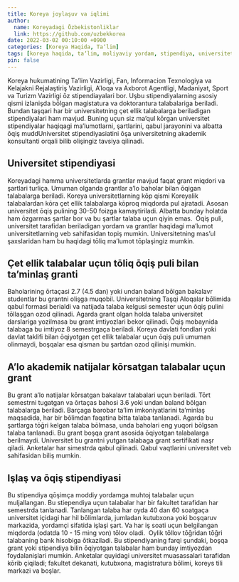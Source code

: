 ```yaml
---
title: Koreya joylaşuv va iqlimi
author:
  name: Koreyadagi Ōzbekistonliklar
  link: https://github.com/uzbekkorea
date: 2022-03-02 00:10:00 +0900
categories: [Koreya Haqida, Taʼlim]
tags: [koreya haqida, taʼlim, moliyaviy yordam, stipendiya, universitet]
pin: false
---
```


Koreya hukumatining Taʼlim Vazirligi, Fan, Informacion Texnologiya va Kelajakni Rejalaştiriş Vazirligi, Aʼloqa va Axborot Agentligi, Madaniyat, Sport va Turizm Vazirligi ōz stipendiayalari bor. Uşbu stipendiyalarning asosiy qismi izlanişda bōlgan magistatura va doktorantura talabalariga beriladi. Bundan taşqari har bir universitetning çet ellik talabalarga beriladigan stipendiyalari ham mavjud. Buning uçun siz maʼqul kōrgan universitet stipendiyalar haqiqagi maʼlumotlarni, şartlarini, qabul jarayonini va albatta ōqiş muddUniversitet stipendiyasiatini ōşa universitetning akademik konsultanti orqali bilib olişingiz tavsiya qilinadi.

## Universitet stipendiyasi

Koreyadagi hamma universitetlarda grantlar mavjud faqat grant miqdori va şartlari turliça. Umuman olganda grantlar aʼlo baholar bilan ōqigan talabalarga beriladi. Koreya universitetlarning kōp qismi Koreyalik talabalardan kōra çet ellik talabalarga kōproq miqdorda pul ajratadi. Asosan universitet ōqiş pulining 30-50 foizga kamaytiriladi. Albatta bunday holatda ham ōzgarmas şartlar bor va bu şartlar talaba uçun qiyin emas.  Ōqiş puli, universitet tarafidan beriladigan yordam va grantlar haqidagi maʼlumot universitetlarning veb sahifasidan topiş mumkin. Universitetning masʼul şaxslaridan ham bu haqidagi tōliq maʼlumot tōplaşingiz mumkin.

## Çet ellik talabalar uçun tōliq ōqiş puli bilan taʼminlaş granti

Baholarining ōrtaçasi 2.7 (4.5 dan) yoki undan baland bōlgan bakalavr studentlar bu grantni olişga muqobil. Universitetning Taşqi Aloqalar bōlimida qabul formasi berialdi va natijada talaba kelgusi semester uçun ōqiş pulini tōllaşgan ozod qilinadi. Agarda grant olgan holda talaba universitet darslariga yozilmasa bu grant imtiyozlari bekor qilinadi. Ōqiş mobaynida talabaga bu imtiyoz 8 semestrgaça beriladi. Koreya davlati fondlari yoki davlat taklifi bilan ōqiyotgan çet ellik talabalar uçun ōqiş puli umuman olinmaydi, boşqalar esa qisman bu şartdan ozod qilinişi mumkin.

## Aʼlo akademik natijalar kōrsatgan talabalar uçun grant

Bu grant aʼlo natijalar kōrsatgan bakalavr talabalari uçun beriladi. Tōrt semestrni tugatgan va ōrtaças bahosi 3.6 yoki undan baland bōlgan talabalarga beriladi. Barçaga barobar taʼlim imkoniyatlarini taʼminlaş maqsadida, har bir bōlimdan faqatina bitta talaba tanlanadi. Agarda bu şartlarga tōḡri kelgan talaba bōlmasa, unda baholari eng yuqori bōlgsan talaba tanlanadi. Bu grant boşqa grant asosida ōqiyotgan talabalarga berilmaydi. Universitet bu grantni yutgan talabaga grant sertifikati naşr qiladi. Anketalar har simestrda qabul qilinadi. Qabul vaqtlarini universitet veb sahifasidan biliş mumkin.

## Işlaş va ōqiş stipendiyasi

Bu stipendiya qōşimça moddiy yordamga muhtoj talabalar uçun muljallangan. Bu stiependiya uçun talabalar har bir fakultet tarafidan har semestrda tanlanadi. Tanlangan talaba har oyda 40 dan 60 soatgaça universitet içidagi har hil bōlimlarda, jumladan kutubxona yoki boşqaruv markazida, yordamçi sifatida işlaşi şart. Va har iş soati uçun belgilangan miqdorda (odatda 10 - 15 ming von) tōlov oladi.  Oylik tōllov tōḡridan tōḡri talabaning bank hisobiga ōtkaziladi. Bu stipendiyaning farqi şundaki, boşqa grant yoki stipendiya bilin ōqiyotgan talabalar ham bunday imtiyozdan foydalanişlari mumkin. Anketalar quyidagi universitet muasassalari tarafidan kōrib çiqiladi; fakultet dekanati, kutubxona, magistratura bōlimi, koreys tili markazi va boşlar.